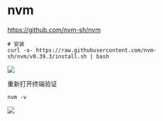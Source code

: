 # nvm

https://github.com/nvm-sh/nvm

```shell
# 安装
curl -o- https://raw.githubusercontent.com/nvm-sh/nvm/v0.39.3/install.sh | bash
```

![](images/nvm-mac-01.png)

重新打开终端验证

```shell
nvm -v
```

![](images/nvm-mac-02.png)

